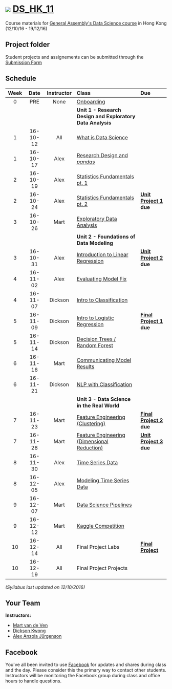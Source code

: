 # ![](https://ga-dash.s3.amazonaws.com/production/assets/logo-9f88ae6c9c3871690e33280fcf557f33.png) [DS_HK_11](https://github.com/ga-students/DS_HK_11)

Course materials for [General Assembly's Data Science course](https://generalassemb.ly/education/data-science/hong-kong) in Hong Kong (12/10/16 - 19/12/16)

## Project folder

Student projects and assignements can be submitted through the [Submission Form](https://docs.google.com/a/type.hk/forms/d/e/1FAIpQLScTItYSwramw2fi8Df-8Os_1WTC-TgqI9A0ps8pcKJrpDChsw/viewform?c=0&w=1)

## Schedule

| Week | Date | Instructor | Class | Due |
|:---:|:---:|:---:|:---|:---|
| 0 | PRE | None | [Onboarding](./onboarding) | |
| | | | **Unit 1 - Research Design and Exploratory Data Analysis** | |
| 1 | 16-10-12 | All | [What is Data Science](./lessons/lesson-01) | |
| 1 | 16-10-17 | Alex | [Research Design and _pandas_](./lessons/lesson-02) | |
| 2 | 16-10-19 | Alex | [Statistics Fundamentals pt. 1](./lessons/lesson-03) | |
| 2 | 16-10-24 | Alex | [Statistics Fundamentals pt. 2](./lessons/lesson-04) | **[Unit Project 1](./unit-projects/1) due** |
| 3 | 16-10-26 | Mart | [Exploratory Data Analysis](./lessons/lesson-05) | |
| | | | **Unit 2 - Foundations of Data Modeling** | |
| 3 | 16-10-31 | Alex | [Introduction to Linear Regression](./lessons/lesson-06) | **[Unit Project 2](./unit-projects/2) due** |
| 4 | 16-11-02 | Alex | [Evaluating Model Fix](./lessons/lesson-07) | |
| 4 | 16-11-07 | Dickson | [Intro to Classification](./lessons/lesson-08) |  |
| 5 | 16-11-09 | Dickson | [Intro to Logistic Regression ](./lessons/lesson-09) | **[Final Project 1](./final-project/1) due** |
| 5 | 16-11-14 | Dickson | [Decision Trees / Random Forest](./lessons/lesson-10) | |
| 6 | 16-11-16 | Mart | [Communicating Model Results](./lessons/lesson-11) | |
| 6 | 16-11-21 | Dickson | [NLP with Classification](./lessons/lesson-12) | |
| | | | **Unit 3 - Data Science in the Real World** | |
| 7 | 16-11-23 | Mart | [Feature Engineering (Clustering)](./lessons/lesson-13) | **[Final Project 2](./projects/final-projects/3) due** |
| 7 | 16-11-28 | Mart | [Feature Engineering (Dimensional Reduction)](./lessons/lesson-14) | **[Unit Project 3](./projects/unit-projects/2) due** |
| 8 | 16-11-30 | Alex | [Time Series Data](./lessons/lesson-15) | |
| 8 | 16-12-05 | Alex | [Modeling Time Series Data](./lessons/lesson-16) | |
| 9 | 16-12-07 | Mart | [Data Science Pipelines](./lessons/lesson-17) | |
| 9 | 16-12-12 | Mart | [Kaggle Competition](./lessons/lesson-18) | |
| 10 | 16-12-14 | All | Final Project Labs | **[Final Project](./final-project/5)** |
| 10 | 16-12-19 | All | Final Project Projects | |

*(Syllabus last updated on 12/10/2016)*

## Your Team

**Instructors:**

+ [Mart van de Ven](mailto:m@droste.hk)
+ [Dickson Kwong](mailto:dickson@droste.hk)
+ [Alex Anzola Jürgenson](mailto:alex@droste.hk)

## Facebook

You've all been invited to use [Facebook](https://www.facebook.com/groups/190194321397105/) for updates and shares during class and the day.  Please consider this the primary way to contact other students. Instructors will be monitoring the Facebook group during class and office hours to handle questions.

